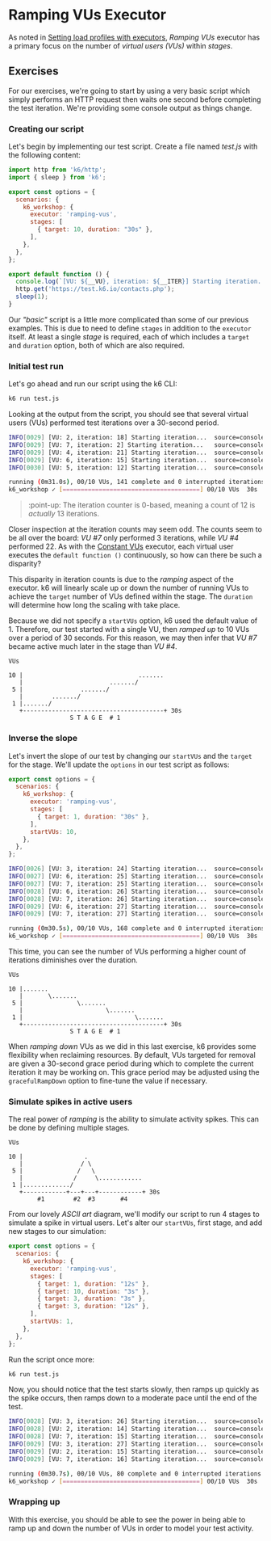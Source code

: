 # Ramping VUs Executor

As noted in [Setting load profiles with executors](../08-Setting-load-profiles-with-executors.md#Ramping-VUs), _Ramping VUs_ executor has a primary focus on the number of _virtual users (VUs)_ within _stages_. 

## Exercises

For our exercises, we're going to start by using a very basic script which simply performs an HTTP request then waits one second before completing the test iteration. We're providing some console output as things change.

### Creating our script

Let's begin by implementing our test script. Create a file named _test.js_ with the following content:

```js
import http from 'k6/http';
import { sleep } from 'k6';

export const options = {
  scenarios: {
    k6_workshop: {
      executor: 'ramping-vus',
      stages: [
        { target: 10, duration: "30s" },
      ],
    },
  },
};

export default function () {
  console.log(`[VU: ${__VU}, iteration: ${__ITER}] Starting iteration...`);
  http.get('https://test.k6.io/contacts.php');
  sleep(1);
}
```

Our _"basic"_ script is a little more complicated than some of our previous examples. This is due to need to define `stages` in addition to the `executor` itself. At least a single _stage_ is required, each of which includes a `target` and `duration` option, both of which are also required.

### Initial test run

Let's go ahead and run our script using the k6 CLI:

```bash
k6 run test.js
```

Looking at the output from the script, you should see that several virtual users (VUs) performed test iterations over a 30-second period.

```bash
INFO[0029] [VU: 2, iteration: 18] Starting iteration...  source=console
INFO[0029] [VU: 7, iteration: 2] Starting iteration...   source=console
INFO[0029] [VU: 4, iteration: 21] Starting iteration...  source=console
INFO[0029] [VU: 6, iteration: 15] Starting iteration...  source=console
INFO[0030] [VU: 5, iteration: 12] Starting iteration...  source=console

running (0m31.0s), 00/10 VUs, 141 complete and 0 interrupted iterations
k6_workshop ✓ [======================================] 00/10 VUs  30s
```

> :point-up: The iteration counter is 0-based, meaning a count of 12 is _actually_ 13 iterations.

Closer inspection at the iteration counts may seem odd. The counts seem to be all over the board: _VU #7_ only performed 3 iterations, while _VU #4_ performed 22. As with the [Constant VUs](Setting-load-profiles-with-executors.md#Constant-VUs) executor, each virtual user executes the `default function ()` continuously, so how can there be such a disparity? 

This disparity in iteration counts is due to the _ramping_ aspect of the executor. k6 will linearly scale up or down the number of running VUs to achieve the `target` number of VUs defined within the stage. The `duration` will determine how long the scaling with take place.

Because we did not specify a `startVUs` option, k6 used the default value of 1. Therefore, our test started with a single VU, then _ramped up_ to 10 VUs over a period of 30 seconds. For this reason, we may then infer that _VU #7_ became active much later in the stage than _VU #4_.

```text
VUs
   
10 |                                .......
   |                        ......./
 5 |                ......./
   |        ......./
 1 |......./
   +---------------------------------------+ 30s
                 S T A G E  # 1    
```

### Inverse the slope

Let's invert the slope of our test by changing our `startVUs` and the `target` for the stage. We'll update the `options` in our test script as follows:

```js
export const options = {
  scenarios: {
    k6_workshop: {
      executor: 'ramping-vus',
      stages: [
        { target: 1, duration: "30s" },
      ],
      startVUs: 10,
    },
  },
};
```
```bash
INFO[0026] [VU: 3, iteration: 24] Starting iteration...  source=console
INFO[0027] [VU: 6, iteration: 25] Starting iteration...  source=console
INFO[0027] [VU: 7, iteration: 25] Starting iteration...  source=console
INFO[0028] [VU: 6, iteration: 26] Starting iteration...  source=console
INFO[0028] [VU: 7, iteration: 26] Starting iteration...  source=console
INFO[0029] [VU: 6, iteration: 27] Starting iteration...  source=console
INFO[0029] [VU: 7, iteration: 27] Starting iteration...  source=console

running (0m30.5s), 00/10 VUs, 168 complete and 0 interrupted iterations
k6_workshop ✓ [======================================] 00/10 VUs  30s
```

This time, you can see the number of VUs performing a higher count of iterations diminishes over the duration.

```text
VUs
   
10 |.......
   |       \.......
 5 |               \.......
   |                       \.......
 1 |                               \.......
   +---------------------------------------+ 30s
                 S T A G E  # 1    
```

When _ramping down_ VUs as we did in this last exercise, k6 provides some flexibility when reclaiming resources. By default, VUs targeted for removal are given a 30-second grace period during which to complete the current iteration it may be working on. This grace period may be adjusted using the `gracefulRampDown` option to fine-tune the value if necessary.

### Simulate spikes in active users

The real power of _ramping_ is the ability to simulate activity spikes. This can be done by defining multiple stages.

```text
VUs
                   
10 |                 .  
   |                / \ 
 5 |               /   \
   |              /     \............      
 1 |............./                              
   +------------+---+---+------------+ 30s
        #1        #2  #3       #4
```

From our lovely _ASCII art_ diagram, we'll modify our script to run 4 stages to simulate a spike in virtual users. Let's alter our `startVUs`, first stage, and add new stages to our simulation:

```js
export const options = {
  scenarios: {
    k6_workshop: {
      executor: 'ramping-vus',
      stages: [
        { target: 1, duration: "12s" },
        { target: 10, duration: "3s" },
        { target: 3, duration: "3s" },
        { target: 3, duration: "12s" },
      ],
      startVUs: 1,
    },
  },
};
```

Run the script once more:

```bash
k6 run test.js
```

Now, you should notice that the test starts slowly, then ramps up quickly as the spike occurs, then ramps down to a moderate pace until the end of the test.

```bash
INFO[0028] [VU: 3, iteration: 26] Starting iteration...  source=console
INFO[0028] [VU: 2, iteration: 14] Starting iteration...  source=console
INFO[0028] [VU: 7, iteration: 15] Starting iteration...  source=console
INFO[0029] [VU: 3, iteration: 27] Starting iteration...  source=console
INFO[0029] [VU: 2, iteration: 15] Starting iteration...  source=console
INFO[0029] [VU: 7, iteration: 16] Starting iteration...  source=console

running (0m30.7s), 00/10 VUs, 80 complete and 0 interrupted iterations
k6_workshop ✓ [======================================] 00/10 VUs  30s
```

### Wrapping up

With this exercise, you should be able to see the power in being able to ramp up and down the number of VUs in order to model your test activity.
